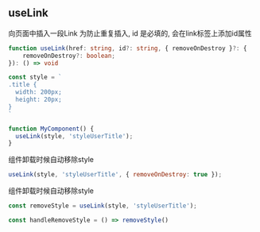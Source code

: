 ## useLink

向页面中插入一段Link
为防止重复插入, id 是必填的, 会在link标签上添加id属性

```typescript
function useLink(href: string, id?: string, { removeOnDestroy }?: {
    removeOnDestroy?: boolean;
}): () => void
```

```javascript
const style = `
.title {
  width: 200px;
  height: 20px;
}
`

function MyComponent() {
  useLink(style, 'styleUserTitle'); 
}
```

组件卸载时候自动移除style

```javascript
useLink(style, 'styleUserTitle', { removeOnDestroy: true });
```

组件卸载时候自动移除style

```javascript
const removeStyle = useLink(style, 'styleUserTitle');

const handleRemoveStyle = () => removeStyle()
```
